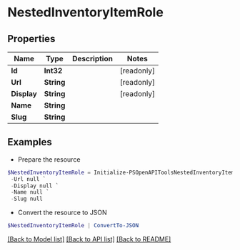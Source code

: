 # NestedInventoryItemRole
## Properties

Name | Type | Description | Notes
------------ | ------------- | ------------- | -------------
**Id** | **Int32** |  | [readonly] 
**Url** | **String** |  | [readonly] 
**Display** | **String** |  | [readonly] 
**Name** | **String** |  | 
**Slug** | **String** |  | 

## Examples

- Prepare the resource
```powershell
$NestedInventoryItemRole = Initialize-PSOpenAPIToolsNestedInventoryItemRole  -Id null `
 -Url null `
 -Display null `
 -Name null `
 -Slug null
```

- Convert the resource to JSON
```powershell
$NestedInventoryItemRole | ConvertTo-JSON
```

[[Back to Model list]](../README.md#documentation-for-models) [[Back to API list]](../README.md#documentation-for-api-endpoints) [[Back to README]](../README.md)

